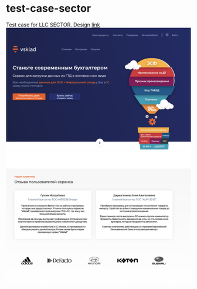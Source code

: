 # test-case-sector
Test case for LLC SECTOR.
Design [link](https://www.figma.com/file/DX58QZAdP5jXcgAO77msrY/Untitled?node-id=0%3A1)
![Image of Project](part1.png)
![Image of Project](part2.png)
